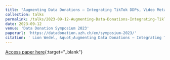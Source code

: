 ```yaml
---
title: "Augmenting Data Donations – Integrating TikTok DDPs, Video Metadata, and the Multi-Modal Nature of Audio-Visual Content"
collection: talks
permalink: /talks/2023-09-12-Augmenting-Data-Donations-Integrating-TikTok-DDPs-Video-Metadata-and-the-Multi-Modal-Nature-of-Audio-Visual-Content
date: 2023-09-12
venue: 'Data Donation Symposium 2023'
paperurl: 'https://datadonation.uzh.ch/en/symposium-2023/'
citation: ' Lion Wedel, &quot;Augmenting Data Donations – Integrating TikTok DDPs, Video Metadata, and the Multi-Modal Nature of Audio-Visual Content.&quot; Data Donation Symposium 2023, 1900.'
---
```

[Access paper here](https://datadonation.uzh.ch/en/symposium-2023/){:target="_blank"}
